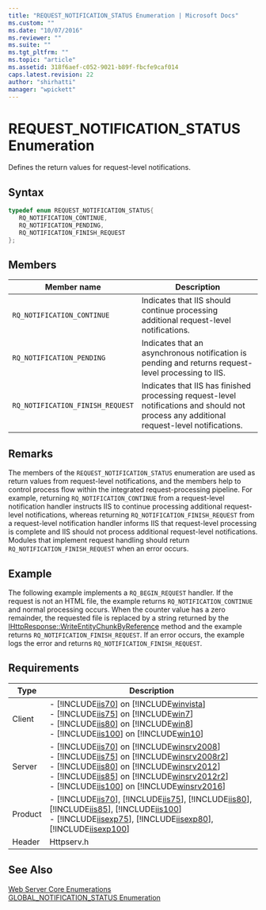 ```yaml
---
title: "REQUEST_NOTIFICATION_STATUS Enumeration | Microsoft Docs"
ms.custom: ""
ms.date: "10/07/2016"
ms.reviewer: ""
ms.suite: ""
ms.tgt_pltfrm: ""
ms.topic: "article"
ms.assetid: 318f6aef-c052-9021-b89f-fbcfe9caf014
caps.latest.revision: 22
author: "shirhatti"
manager: "wpickett"
---
```

# REQUEST_NOTIFICATION_STATUS Enumeration
Defines the return values for request-level notifications.  
  
## Syntax  
  
```cpp  
typedef enum REQUEST_NOTIFICATION_STATUS{  
   RQ_NOTIFICATION_CONTINUE,  
   RQ_NOTIFICATION_PENDING,  
   RQ_NOTIFICATION_FINISH_REQUEST  
};  
```  
  
## Members  
  
|Member name|Description|  
|-----------------|-----------------|  
|`RQ_NOTIFICATION_CONTINUE`|Indicates that IIS should continue processing additional request-level notifications.|  
|`RQ_NOTIFICATION_PENDING`|Indicates that an asynchronous notification is pending and returns request-level processing to IIS.|  
|`RQ_NOTIFICATION_FINISH_REQUEST`|Indicates that IIS has finished processing request-level notifications and should not process any additional request-level notifications.|  
  
## Remarks  
 The members of the `REQUEST_NOTIFICATION_STATUS` enumeration are used as return values from request-level notifications, and the members help to control process flow within the integrated request-processing pipeline. For example, returning `RQ_NOTIFICATION_CONTINUE` from a request-level notification handler instructs IIS to continue processing additional request-level notifications, whereas returning `RQ_NOTIFICATION_FINISH_REQUEST` from a request-level notification handler informs IIS that request-level processing is complete and IIS should not process additional request-level notifications. Modules that implement request handling should return `RQ_NOTIFICATION_FINISH_REQUEST` when an error occurs.  
  
## Example  
 The following example implements a `RQ_BEGIN_REQUEST` handler. If the request is not an HTML file, the example returns `RQ_NOTIFICATION_CONTINUE` and normal processing occurs. When the counter value has a zero remainder, the requested file is replaced by a string returned by the [IHttpResponse::WriteEntityChunkByReference](../../../webdevelopment-reference\native-code-api\webdev-native-api-reference/ihttpresponse-writeentitychunkbyreference-method.md) method and the example returns `RQ_NOTIFICATION_FINISH_REQUEST`. If an error occurs, the example logs the error and returns `RQ_NOTIFICATION_FINISH_REQUEST`.  
  
<!-- TODO: review snippet reference  [!CODE [_RaiseEvnt#2](_RaiseEvnt#2)]  -->  
<!-- TODO: review snippet reference [!CODE [_RaiseEvnt#1](_RaiseEvnt#1)]  -->  
  
## Requirements  
  
|Type|Description|  
|----------|-----------------|  
|Client|-   [!INCLUDE[iis70](../../../wmi-provider/includes/iis70-md.md)] on [!INCLUDE[winvista](../../../wmi-provider/includes/winvista-md.md)]<br />-   [!INCLUDE[iis75](../../../wmi-provider/includes/iis75-md.md)] on [!INCLUDE[win7](../../../wmi-provider/includes/win7-md.md)]<br />-   [!INCLUDE[iis80](../../../wmi-provider/includes/iis80-md.md)] on [!INCLUDE[win8](../../../wmi-provider/includes/win8-md.md)]<br />-   [!INCLUDE[iis100](../../../wmi-provider/includes/iis100-md.md)] on [!INCLUDE[win10](../../../wmi-provider/includes/win10-md.md)]|  
|Server|-   [!INCLUDE[iis70](../../../wmi-provider/includes/iis70-md.md)] on [!INCLUDE[winsrv2008](../../../wmi-provider/includes/winsrv2008-md.md)]<br />-   [!INCLUDE[iis75](../../../wmi-provider/includes/iis75-md.md)] on [!INCLUDE[winsrv2008r2](../../../wmi-provider/includes/winsrv2008r2-md.md)]<br />-   [!INCLUDE[iis80](../../../wmi-provider/includes/iis80-md.md)] on [!INCLUDE[winsrv2012](../../../wmi-provider/includes/winsrv2012-md.md)]<br />-   [!INCLUDE[iis85](../../../wmi-provider/includes/iis85-md.md)] on [!INCLUDE[winsrv2012r2](../../../wmi-provider/includes/winsrv2012r2-md.md)]<br />-   [!INCLUDE[iis100](../../../wmi-provider/includes/iis100-md.md)] on [!INCLUDE[winsrv2016](../../../wmi-provider/includes/winsrv2016-md.md)]|  
|Product|-   [!INCLUDE[iis70](../../../wmi-provider/includes/iis70-md.md)], [!INCLUDE[iis75](../../../wmi-provider/includes/iis75-md.md)], [!INCLUDE[iis80](../../../wmi-provider/includes/iis80-md.md)], [!INCLUDE[iis85](../../../wmi-provider/includes/iis85-md.md)], [!INCLUDE[iis100](../../../wmi-provider/includes/iis100-md.md)]<br />-   [!INCLUDE[iisexp75](../../../webdevelopment-reference\native-code-api\webdev-native-api-reference/includes/iisexp75-md.md)], [!INCLUDE[iisexp80](../../../webdevelopment-reference\native-code-api\webdev-native-api-reference/includes/iisexp80-md.md)], [!INCLUDE[iisexp100](../../../webdevelopment-reference\native-code-api\webdev-native-api-reference/includes/iisexp100-md.md)]|  
|Header|Httpserv.h|  
  
## See Also  
 [Web Server Core Enumerations](../../../webdevelopment-reference\native-code-api\webdev-native-api-reference/web-server-core-enumerations.md)   
 [GLOBAL_NOTIFICATION_STATUS Enumeration](../../../webdevelopment-reference\native-code-api\webdev-native-api-reference/global-notification-status-enumeration.md)